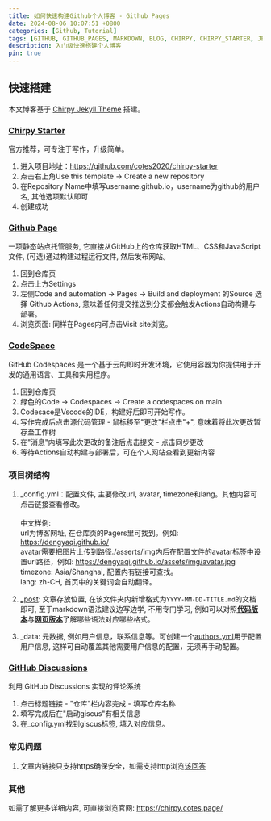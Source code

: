 ```yaml
---
title: 如何快速构建Github个人博客 - Github Pages
date: 2024-08-06 10:07:51 +0800
categories: [Github, Tutorial]
tags: [GITHUB, GITHUB_PAGES, MARKDOWN, BLOG, CHIRPY, CHIRPY_STARTER, JEKYLL]     # TAG names should always be lowercase
description: 入门级快速搭建个人博客
pin: true
---
```


## 快速搭建
本文博客基于 [Chirpy Jekyll Theme](https://github.com/cotes2020/jekyll-theme-chirpy) 搭建。

### [Chirpy Starter](https://chirpy.cotes.page/posts/getting-started/)
官方推荐，可专注于写作，升级简单。
1. 进入项目地址：https://github.com/cotes2020/chirpy-starter
2. 点击右上角Use this template -> Create a new repository
3. 在Repository Name中填写username.github.io，username为github的用户名, 其他选项默认即可
4. 创建成功

### [Github Page](https://docs.github.com/zh/pages/quickstart)
一项静态站点托管服务, 它直接从GitHub上的仓库获取HTML、CSS和JavaScript文件, (可选)通过构建过程运行文件, 然后发布网站。
1. 回到仓库页
2. 点击上方Settings 
3. 左侧Code and automation -> Pages -> Build and deployment 的Source 选择 Github Actions, 意味着任何提交推送到分支都会触发Actions自动构建与部署。
4. 浏览页面: 同样在Pages内可点击Visit site浏览。

### [CodeSpace](https://docs.github.com/en/codespaces/getting-started/quickstart)
GitHub Codespaces 是一个基于云的即时开发环境，它使用容器为你提供用于开发的通用语言、工具和实用程序。
1. 回到仓库页
2. 绿色的Code -> Codespaces -> Create a codespaces on main
3. Codesace是Vscode的IDE，构建好后即可开始写作。
4. 写作完成后点击源代码管理 - 鼠标移至"更改"栏点击"+", 意味着将此次更改暂存至工作树
5. 在"消息"内填写此次更改的备注后点击提交 - 点击同步更改
6. 等待Actions自动构建与部署后，可在个人网站查看到更新内容

### 项目树结构
1. _config.yml：配置文件, 主要修改url, avatar, timezone和lang。其他内容可点击链接查看修改。
</br></br>
中文样例: 
</br> url为博客网址, 在仓库页的Pagers里可找到。例如: https://dengyaqi.github.io/
</br>avatar需要把图片上传到路径./asserts/img内后在配置文件的avatar标签中设置url路径，例如: https://dengyaqi.github.io/assets/img/avatar.jpg
</br>timezone: Asia/Shanghai, 配置内有链接可查找。
</br> lang: zh-CH, 首页中的关键词会自动翻译。

2. [_post](https://chirpy.cotes.page/posts/write-a-new-post/): 文章存放位置, 在该文件夹内新增格式为`YYYY-MM-DD-TITLE.md`的文档即可, 至于markdown语法建议边写边学, 不用专门学习, 例如可以对照[**代码版本**](https://github.com/cotes2020/jekyll-theme-chirpy/blob/master/_posts/2019-08-08-text-and-typography.md?plain=1)与[**网页版本**](https://chirpy.cotes.page/posts/text-and-typography/#paragraph)了解哪些语法对应哪些格式。

3. _data: 元数据, 例如用户信息，联系信息等。可创建一个[authors.yml](https://chirpy.cotes.page/posts/write-a-new-post/#author-information)用于配置用户信息, 这样可自动覆盖其他需要用户信息的配置，无须再手动配置。

### [GitHub Discussions](https://giscus.app/zh-CN)
利用 GitHub Discussions 实现的评论系统
1. 点击标题链接 - "仓库"栏内容完成 - 填写仓库名称
2. 填写完成后在"启动giscus"有相关信息
3. 在_config.yml找到giscus标签, 填入对应信息。

### 常见问题
1. 文章内链接只支持https确保安全，如需支持http浏览[该回答](https://github.com/orgs/community/discussions/25470)

### 其他
如需了解更多详细内容, 可直接浏览官网: https://chirpy.cotes.page/